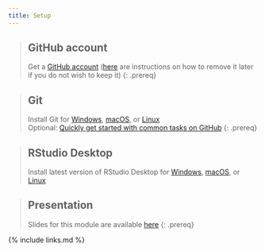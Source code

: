 ```yaml
---
title: Setup
---
```


> ## GitHub account
>
> Get a [GitHub account](https://github.com/join) ([here](https://docs.github.com/en/github/setting-up-and-managing-your-github-user-account/deleting-your-user-account) are instructions on how to remove it later if you do not wish to keep it) {: .prereq}

> ## Git
>
> Install Git for [Windows](https://gitforwindows.org/), [macOS](https://git-scm.com/download/mac), or [Linux](https://git-scm.com/download/linux)\
> Optional: [Quickly get started with common tasks on GitHub](https://help.github.com/en/github/getting-started-with-github/quickstart) {: .prereq}

> ## RStudio Desktop
>
> Install latest version of RStudio Desktop for [Windows](https://posit.co/download/rstudio-desktop/), [macOS](https://posit.co/download/rstudio-desktop/), or [Linux](https://posit.co/download/rstudio-desktop/)

> ## Presentation
>
> Slides for this module are available [here](module-versioning-dm-practice.pdf) {: .prereq}

{% include links.md %}
